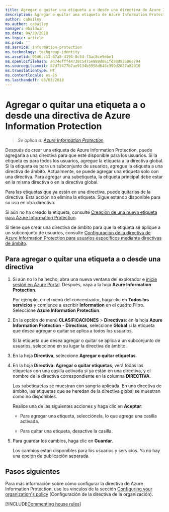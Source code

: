 ```yaml
---
title: Agregar o quitar una etiqueta a o desde una directiva de Azure Information Protection
description: Agregar o quitar una etiqueta de Azure Information Protection a o desde la directiva global para todos los usuarios, o hacia o desde una directiva de ámbito para un subconjunto de usuarios.
author: cabailey
ms.author: cabailey
manager: mbaldwin
ms.date: 04/30/2018
ms.topic: article
ms.prod: ''
ms.service: information-protection
ms.technology: techgroup-identity
ms.assetid: 0546cc11-67a5-4194-8c54-f3ac8ce9ebe1
ms.openlocfilehash: ad74efff44738c5475e988d861fda8d93686e794
ms.sourcegitcommit: 87d73477b7ae9134b5956d648c390d2027a82010
ms.translationtype: HT
ms.contentlocale: es-ES
ms.lasthandoff: 05/03/2018
---
```

# <a name="add-or-remove-a-label-to-or-from-an-azure-information-protection-policy"></a>Agregar o quitar una etiqueta a o desde una directiva de Azure Information Protection

>*Se aplica a: [Azure Information Protection](https://azure.microsoft.com/pricing/details/information-protection)*

Después de crear una etiqueta de Azure Information Protection, puede agregarla a una directiva para que esté disponible para los usuarios. Si la etiqueta es para todos los usuarios, agregue la etiqueta a la directiva global. Si la etiqueta es para un subconjunto de usuarios, agregue la etiqueta a una directiva de ámbito. Actualmente, se puede agregar una etiqueta solo con una directiva. Para agregar una subetiqueta, la etiqueta principal debe estar en la misma directiva o en la directiva global.

Para las etiquetas que ya están en una directiva, puede quitarlas de la directiva. Esta acción no elimina la etiqueta. Sigue estando disponible para su uso en otra directiva.

Si aún no ha creado la etiqueta, consulte [Creación de una nueva etiqueta para Azure Information Protection](configure-policy-new-label.md).

Si tiene que crear una directiva de ámbito para que la etiqueta se aplique a un subconjunto de usuarios, consulte [Configuración de la directiva de Azure Information Protection para usuarios específicos mediante directivas de ámbito](configure-policy-scope.md).

## <a name="to-add-or-remove-a-label-to-or-from-a-policy"></a>Para agregar o quitar una etiqueta a o desde una directiva

1. Si aún no lo ha hecho, abra una nueva ventana del explorador e [inicie sesión en Azure Portal](configure-policy.md#signing-in-to-the-azure-portal). Después, vaya a la hoja **Azure Information Protection**.
    
    Por ejemplo, en el menú del concentrador, haga clic en **Todos los servicios** y comience a escribir **Information** en el cuadro Filtro. Seleccione **Azure Information Protection**.

2. En la opción de menú **CLASIFICACIONES** > **Directivas**: en la hoja **Azure Information Protection** - **Directivas**, seleccione **Global** si la etiqueta que desea agregar o quitar se aplica a todos los usuarios.

    Si la etiqueta que desea agregar o quitar se aplica a un subconjunto de usuarios, seleccione en su lugar la directiva de ámbito.

3. En la hoja **Directiva**, seleccione **Agregar o quitar etiquetas**.

4. En la hoja **Directiva: Agregar o quitar etiquetas**, verá todas las etiquetas con una casilla activada si ya están en una directiva, y el nombre de la directiva correspondiente en la columna **DIRECTIVA**.
     
    Las subetiquetas se muestran con sangría aplicada. En una directiva de ámbito, las etiquetas que se heredan de la directiva global se muestran como no disponibles.
    
    Realice una de las siguientes acciones y haga clic en **Aceptar**:
    
    - Para agregar una etiqueta, selecciónela, lo que agrega una casilla activada.
    
    - Para quitar una etiqueta, desactive la casilla.
  
5. Para guardar los cambios, haga clic en **Guardar**.
   
    Los cambios están disponibles para los usuarios y servicios. Ya no hay una opción de publicación separada.


## <a name="next-steps"></a>Pasos siguientes

Para más información sobre cómo configurar la directiva de Azure Information Protection, use los vínculos de la sección [Configuring your organization's policy](configure-policy.md#configuring-your-organizations-policy) (Configuración de la directiva de la organización).  

[!INCLUDE[Commenting house rules](../includes/houserules.md)]
